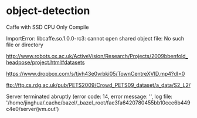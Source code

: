 # object-detection

Caffe with SSD CPU Only Compile 


ImportError: libcaffe.so.1.0.0-rc3: cannot open shared object file: No such file or directory



http://www.robots.ox.ac.uk/ActiveVision/Research/Projects/2009bbenfold_headpose/project.html#datasets

https://www.dropbox.com/s/tjvh43e0vrbki05/TownCentreXVID.mp4?dl=0


ftp://ftp.cs.rdg.ac.uk/pub/PETS2009/Crowd_PETS09_dataset/a_data/S2_L2/


Server terminated abruptly (error code: 14, error message: '', log file: '/home/jinghua/.cache/bazel/_bazel_root/fae3fa6420780455bb10cce6b449c4e0/server/jvm.out')
